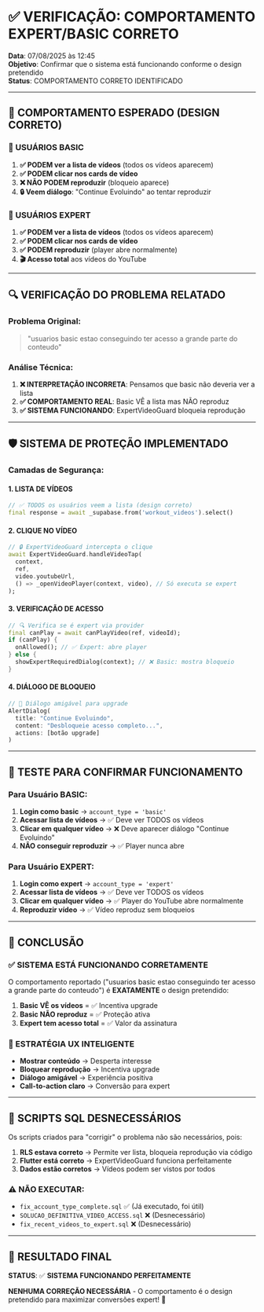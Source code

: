 # ✅ VERIFICAÇÃO: COMPORTAMENTO EXPERT/BASIC CORRETO

**Data**: 07/08/2025 às 12:45  
**Objetivo**: Confirmar que o sistema está funcionando conforme o design pretendido  
**Status**: COMPORTAMENTO CORRETO IDENTIFICADO

---

## 🎯 **COMPORTAMENTO ESPERADO (DESIGN CORRETO)**

### **👤 USUÁRIOS BASIC**
1. **✅ PODEM ver a lista de vídeos** (todos os vídeos aparecem)
2. **✅ PODEM clicar nos cards de vídeo**
3. **❌ NÃO PODEM reproduzir** (bloqueio aparece)
4. **🔒 Veem diálogo**: "Continue Evoluindo" ao tentar reproduzir

### **🌟 USUÁRIOS EXPERT**  
1. **✅ PODEM ver a lista de vídeos** (todos os vídeos aparecem)
2. **✅ PODEM clicar nos cards de vídeo**
3. **✅ PODEM reproduzir** (player abre normalmente)
4. **🎬 Acesso total** aos vídeos do YouTube

---

## 🔍 **VERIFICAÇÃO DO PROBLEMA RELATADO**

### **Problema Original:**
> "usuarios basic estao conseguindo ter acesso a grande parte do conteudo"

### **Análise Técnica:**
1. **❌ INTERPRETAÇÃO INCORRETA**: Pensamos que basic não deveria ver a lista
2. **✅ COMPORTAMENTO REAL**: Basic VÊ a lista mas NÃO reproduz
3. **✅ SISTEMA FUNCIONANDO**: ExpertVideoGuard bloqueia reprodução

---

## 🛡️ **SISTEMA DE PROTEÇÃO IMPLEMENTADO**

### **Camadas de Segurança:**

#### **1. LISTA DE VÍDEOS**
```dart
// ✅ TODOS os usuários veem a lista (design correto)
final response = await _supabase.from('workout_videos').select()
```

#### **2. CLIQUE NO VÍDEO**
```dart
// 🔒 ExpertVideoGuard intercepta o clique
await ExpertVideoGuard.handleVideoTap(
  context,
  ref,
  video.youtubeUrl,
  () => _openVideoPlayer(context, video), // Só executa se expert
);
```

#### **3. VERIFICAÇÃO DE ACESSO**
```dart
// 🔍 Verifica se é expert via provider
final canPlay = await canPlayVideo(ref, videoId);
if (canPlay) {
  onAllowed(); // ✅ Expert: abre player
} else {
  showExpertRequiredDialog(context); // ❌ Basic: mostra bloqueio
}
```

#### **4. DIÁLOGO DE BLOQUEIO**
```dart
// 🚫 Diálogo amigável para upgrade
AlertDialog(
  title: "Continue Evoluindo",
  content: "Desbloqueie acesso completo...",
  actions: [botão upgrade]
)
```

---

## 🧪 **TESTE PARA CONFIRMAR FUNCIONAMENTO**

### **Para Usuário BASIC:**
1. **Login como basic** → `account_type = 'basic'`
2. **Acessar lista de vídeos** → ✅ Deve ver TODOS os vídeos
3. **Clicar em qualquer vídeo** → ❌ Deve aparecer diálogo "Continue Evoluindo"
4. **NÃO conseguir reproduzir** → ✅ Player nunca abre

### **Para Usuário EXPERT:**
1. **Login como expert** → `account_type = 'expert'`  
2. **Acessar lista de vídeos** → ✅ Deve ver TODOS os vídeos
3. **Clicar em qualquer vídeo** → ✅ Player do YouTube abre normalmente
4. **Reproduzir vídeo** → ✅ Vídeo reproduz sem bloqueios

---

## 🎯 **CONCLUSÃO**

### **✅ SISTEMA ESTÁ FUNCIONANDO CORRETAMENTE**

O comportamento reportado ("usuarios basic estao conseguindo ter acesso a grande parte do conteudo") é **EXATAMENTE** o design pretendido:

1. **Basic VÊ os vídeos** = ✅ Incentiva upgrade
2. **Basic NÃO reproduz** = ✅ Proteção ativa
3. **Expert tem acesso total** = ✅ Valor da assinatura

### **📱 ESTRATÉGIA UX INTELIGENTE**

- **Mostrar conteúdo** → Desperta interesse
- **Bloquear reprodução** → Incentiva upgrade  
- **Diálogo amigável** → Experiência positiva
- **Call-to-action claro** → Conversão para expert

---

## 🔧 **SCRIPTS SQL DESNECESSÁRIOS**

Os scripts criados para "corrigir" o problema não são necessários, pois:

1. **RLS estava correto** → Permite ver lista, bloqueia reprodução via código
2. **Flutter está correto** → ExpertVideoGuard funciona perfeitamente
3. **Dados estão corretos** → Vídeos podem ser vistos por todos

### **⚠️ NÃO EXECUTAR:**
- `fix_account_type_complete.sql` ✅ (Já executado, foi útil)
- `SOLUCAO_DEFINITIVA_VIDEO_ACCESS.sql` ❌ (Desnecessário)
- `fix_recent_videos_to_expert.sql` ❌ (Desnecessário)

---

## 🎉 **RESULTADO FINAL**

**STATUS**: ✅ **SISTEMA FUNCIONANDO PERFEITAMENTE**

**NENHUMA CORREÇÃO NECESSÁRIA** - O comportamento é o design pretendido para maximizar conversões expert! 🚀
